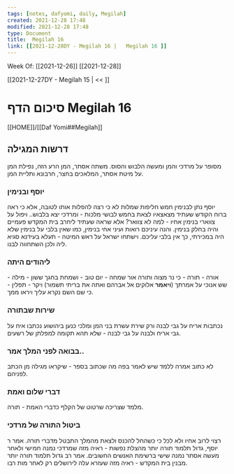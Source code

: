 ```yaml
---
tags: [notes, dafyomi, daily, Megilah] 
created: 2021-12-28 17:48
modified: 2021-12-28 17:48
type: Document
title:  Megilah 16
link: [[2021-12-28DY - Megilah 16 |   Megilah 16 ]]
---
```

Week Of: [[2021-12-26]]
[[2021-12-28]]

[[2021-12-27DY - Megilah 15 | << ]] 

# סיכום הדף  Megilah 16

[[HOME]]/[[Daf Yomi##Megilah]]

## דרשות המגילה
מסופר על מרדכי והמן ומעשה הלבוש והסוס.
משתה אסתר, המן הרע הזה, נפילת המן על מיטת אסתר, המלאכים בחצר, חרבונא ותליית המן.
###  יוסף ובנימין
יוסף נתן לבנימין חמש חליפות שמלות לא כי רצה להפלות אותו לטובה, אלא כי ראה ברוח הקודש שעתיד מצאצאיו לצאת בחמש לבושי מלכות - ומרדכי יצא בלבוש.. 
ויפול על צווארי בנימין אחיו - למה לא צוואר? אלא שראה שעתיד ליחרב בית המקדש פעמיים והיה בחלק בנימין.
והנה עיניכם רואות ועיני אחי בנימין, כמו שאין בלבי על בנימין שלא היה במכירתי, כך אין בלבי עליכם. 
וישתחו ישראל על ראש המיטה - תעלא בעידנא סגיא ליה ולכן השתחווה לבנו.
### ליהודים היתה
אורה - תורה - כי נר מצוה ותורה אור
שמחה - יום טוב - ושמחת בחגך 
ששון - מילה - שש אנוכי על אמרתך (**ויאמר** אלוקים אל אברהם ואתה את בריתי תשמור)
ויקר  - תפלין - כי שם השם נקרא עליך ויראו ממך.
### שירות שבתורה
נכתבות אריח על גבי לבנה ורק שירת עשרת בני המן ומלכי כנען ביהושוע נכתבו איח על גבי אריח ולבנה על גבי לבנה - שלא תהא תקומה למפלתן של רשעים.
### בבואה לפני המלך אמר..
לא כתוב אמרה ללמד שיש לאמר בפה מה שכתוב בספר  - שיקראו מגילה מן הכתב לפניהם.
### דברי שלום ואמת
מלמד שצריכה שרטוט של הקלף כדברי האמת - תורה.
### ביטול התורה של מרדכי
רצוי לרוב אחיו ולא לכל כי כשהחל להכנס ולצאת מהמלך התבטל מדברי תורה.
אמר ר יוסף, גדול תלמוד תורה יותר מהצלת נפשות - ראיה מזה שמרדכי נמנה חמישי ולאחר מעשה אסתר נמנה שישי ברשימת האנשים החשובים. 
אמר רב גדול תלמוד תורה יותר מבנין בית המקדש - ראיה מזה שעזרא עלה לירושלים רק לאחר מות רבו.